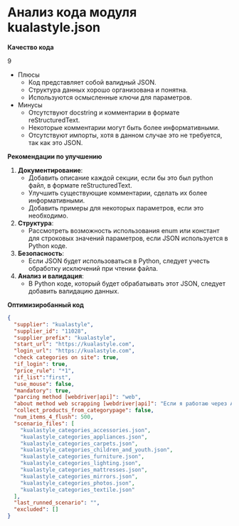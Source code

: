 # Анализ кода модуля kualastyle.json

**Качество кода**

9
-   Плюсы
    *   Код представляет собой валидный JSON.
    *   Структура данных хорошо организована и понятна.
    *   Используются осмысленные ключи для параметров.
-   Минусы
    *   Отсутствуют docstring и комментарии в формате reStructuredText.
    *   Некоторые комментарии могут быть более информативными.
    *   Отсутствуют импорты, хотя в данном случае это не требуется, так как это JSON.

**Рекомендации по улучшению**

1.  **Документирование**:
    *   Добавить описание каждой секции, если бы это был python файл, в формате reStructuredText.
    *   Улучшить существующие комментарии, сделать их более информативными.
    *   Добавить примеры для некоторых параметров, если это необходимо.
2.  **Структура**:
    *   Рассмотреть возможность использования enum или констант для строковых значений параметров, если JSON используется в Python коде.
3.  **Безопасность**:
    *   Если JSON будет использоваться в Python, следует учесть обработку исключений при чтении файла.
4. **Анализ и валидация**:
    *  В Python коде, который будет обрабатывать этот JSON, следует добавить валидацию данных.
   
**Оптимизиробанный код**

```json
{
  "supplier": "kualastyle",
  "supplier_id": "11028",
  "supplier_prefix": "kualastyle",
  "start_url": "https://kualastyle.com",
  "login_url": "https://kualastyle.com",
  "check categories on site": true,
  "if_login": true,
  "price_rule": "*1",
  "if_list":"first",
  "use_mouse": false,
  "mandatory": true,
  "parcing method [webdriver|api]": "web",
  "about method web scrapping [webdriver|api]": "Если я работаю через API мне не нужен webdriver",
  "collect_products_from_categorypage": false,
  "num_items_4_flush": 500,
  "scenario_files": [
    "kualastyle_categories_accessories.json",
    "kualastyle_categories_appliances.json",
    "kualastyle_categories_carpets.json",
    "kualastyle_categories_children_and_youth.json",
    "kualastyle_categories_furniture.json",
    "kualastyle_categories_lighting.json",
    "kualastyle_categories_mattresses.json",
    "kualastyle_categories_mirrors.json",
    "kualastyle_categories_photos.json",
    "kualastyle_categories_textile.json"
  ],
  "last_runned_scenario": "",
  "excluded": []
}
```